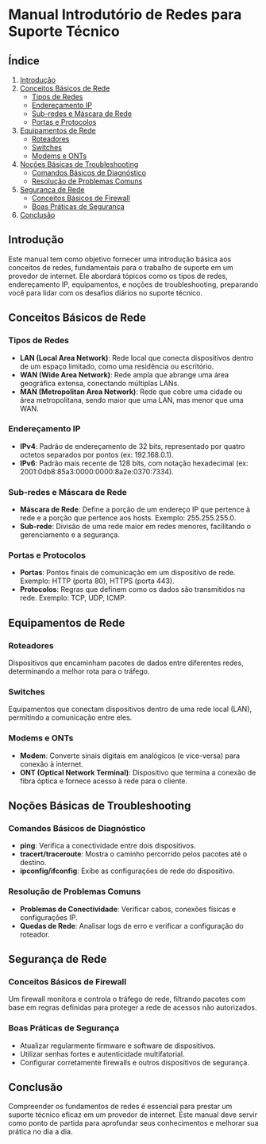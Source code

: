 # Manual Introdutório de Redes para Suporte Técnico

## Índice
1. [Introdução](#introdução)
2. [Conceitos Básicos de Rede](#conceitos-básicos-de-rede)
   - [Tipos de Redes](#tipos-de-redes)
   - [Endereçamento IP](#endereçamento-ip)
   - [Sub-redes e Máscara de Rede](#sub-redes-e-máscara-de-rede)
   - [Portas e Protocolos](#portas-e-protocolos)
3. [Equipamentos de Rede](#equipamentos-de-rede)
   - [Roteadores](#roteadores)
   - [Switches](#switches)
   - [Modems e ONTs](#modems-e-onts)
4. [Noções Básicas de Troubleshooting](#noções-básicas-de-troubleshooting)
   - [Comandos Básicos de Diagnóstico](#comandos-básicos-de-diagnóstico)
   - [Resolução de Problemas Comuns](#resolução-de-problemas-comuns)
5. [Segurança de Rede](#segurança-de-rede)
   - [Conceitos Básicos de Firewall](#conceitos-básicos-de-firewall)
   - [Boas Práticas de Segurança](#boas-práticas-de-segurança)
6. [Conclusão](#conclusão)

## Introdução
Este manual tem como objetivo fornecer uma introdução básica aos conceitos de redes, fundamentais para o trabalho de suporte em um provedor de internet. Ele abordará tópicos como os tipos de redes, endereçamento IP, equipamentos, e noções de troubleshooting, preparando você para lidar com os desafios diários no suporte técnico.

## Conceitos Básicos de Rede

### Tipos de Redes
- **LAN (Local Area Network)**: Rede local que conecta dispositivos dentro de um espaço limitado, como uma residência ou escritório.
- **WAN (Wide Area Network)**: Rede ampla que abrange uma área geográfica extensa, conectando múltiplas LANs.
- **MAN (Metropolitan Area Network)**: Rede que cobre uma cidade ou área metropolitana, sendo maior que uma LAN, mas menor que uma WAN.

### Endereçamento IP
- **IPv4**: Padrão de endereçamento de 32 bits, representado por quatro octetos separados por pontos (ex: 192.168.0.1).
- **IPv6**: Padrão mais recente de 128 bits, com notação hexadecimal (ex: 2001:0db8:85a3:0000:0000:8a2e:0370:7334).

### Sub-redes e Máscara de Rede
- **Máscara de Rede**: Define a porção de um endereço IP que pertence à rede e a porção que pertence aos hosts. Exemplo: 255.255.255.0.
- **Sub-rede**: Divisão de uma rede maior em redes menores, facilitando o gerenciamento e a segurança.

### Portas e Protocolos
- **Portas**: Pontos finais de comunicação em um dispositivo de rede. Exemplo: HTTP (porta 80), HTTPS (porta 443).
- **Protocolos**: Regras que definem como os dados são transmitidos na rede. Exemplo: TCP, UDP, ICMP.

## Equipamentos de Rede

### Roteadores
Dispositivos que encaminham pacotes de dados entre diferentes redes, determinando a melhor rota para o tráfego.

### Switches
Equipamentos que conectam dispositivos dentro de uma rede local (LAN), permitindo a comunicação entre eles.

### Modems e ONTs
- **Modem**: Converte sinais digitais em analógicos (e vice-versa) para conexão à internet.
- **ONT (Optical Network Terminal)**: Dispositivo que termina a conexão de fibra óptica e fornece acesso à rede para o cliente.

## Noções Básicas de Troubleshooting

### Comandos Básicos de Diagnóstico
- **ping**: Verifica a conectividade entre dois dispositivos.
- **tracert/traceroute**: Mostra o caminho percorrido pelos pacotes até o destino.
- **ipconfig/ifconfig**: Exibe as configurações de rede do dispositivo.

### Resolução de Problemas Comuns
- **Problemas de Conectividade**: Verificar cabos, conexões físicas e configurações IP.
- **Quedas de Rede**: Analisar logs de erro e verificar a configuração do roteador.

## Segurança de Rede

### Conceitos Básicos de Firewall
Um firewall monitora e controla o tráfego de rede, filtrando pacotes com base em regras definidas para proteger a rede de acessos não autorizados.

### Boas Práticas de Segurança
- Atualizar regularmente firmware e software de dispositivos.
- Utilizar senhas fortes e autenticidade multifatorial.
- Configurar corretamente firewalls e outros dispositivos de segurança.

## Conclusão
Compreender os fundamentos de redes é essencial para prestar um suporte técnico eficaz em um provedor de internet. Este manual deve servir como ponto de partida para aprofundar seus conhecimentos e melhorar sua prática no dia a dia.

